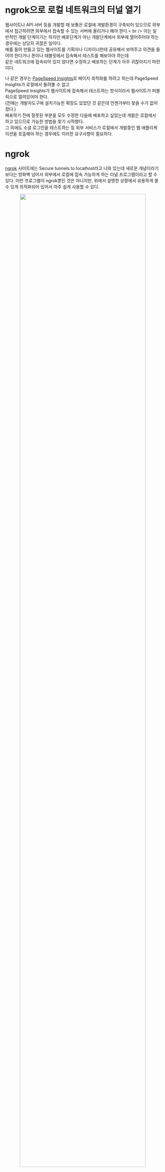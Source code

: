 # ngrok으로 로컬 네트워크의 터널 열기

웹사이트나 API 서버 등을 개발할 때 보통은 로컬에 개발환경이 구축되어 있으므로 외부에서 접근하려면 외부에서 접속할 수 있는 서버에 올리거나 해야 한다.< br /> 
이는 일반적인 개발 단계이기는 하지만 배포단계가 아닌 개발단계에서 외부에 열어주어야 하는 경우에는 상당히 귀찮은 일이다. <br />
예를 들어 만들고 있는 웹사이트를 기획자나 디자이너한테 공유해서 보여주고 의견을 들어야 한다거나 폰이나 태블릿에서 접속해서 테스트를 해보아야 하는데 <br />
같은 네트워크에 접속되어 있지 않다면 수정하고 배포하는 단계가 아주 귀찮아지기 마련이다. <br />

나 같은 경우는 [PageSpeed Insights](https://developers.google.com/speed/pagespeed/insights/)로 페이지 최적화를 하려고 하는데 PageSpeed Insights가 로컬에서 돌려볼 수 없고  <br />
PageSpeed Insights가 웹사이트에 접속해서 테스트하는 방식이라서 웹사이트가 퍼블릭으로 열려있어야 한다.  <br />
(전에는 개발자도구에 설치가능한 확장도 있었던 것 같은데 언젠가부터 찾을 수가 없어졌다.)  <br />
배포하기 전에 잘못된 부분을 모두 수정한 다음에 배포하고 싶었는데 개발은 로컬에서 하고 있으므로 가능한 방법을 찾기 시작했다.  <br />
그 외에도 소셜 로그인을 테스트하는 등 외부 서비스가 로컬에서 개발중인 웹 애플리케이션을 호출해야 하는 경우에도 이러한 요구사항이 필요하다.  <br />

# ngrok
[ngrok](https://ngrok.com/) 사이트에는 Secure tunnels to localhost라고 나와 있는데 새로운 개념이라기보다는 방화벽 넘어서 외부에서 로컬에 접속 가능하게 하는 터널 프로그램이라고 할 수 있다. 
이런 프로그램이 ngrok뿐인 것은 아니지만, 위에서 설명한 상황에서 유용하게 쓸 수 있게 최적화되어 있어서 아주 쉽게 사용할 수 있다.

<p align = "center"><img src = "https://blog.outsider.ne.kr/attach/1/x9152679422.jpg.pagespeed.ic.Oy308VWBBP.webp" width = 90%></img>

ngrok 사이트에서 Mac, Linux, Windows 프로그램을 제공하고 있다. <br />
Mac이나 Linux 같은 경우는 쉘 스크립트를 받아서 자신의 <code>PATH</code>아래 넣으면 다음과 같이 커맨드라인 명령어를 사용할 수 있다.

``` bash
  ngrok
NAME:
   ngrok - tunnel local ports to public URLs and inspect traffic

DESCRIPTION:
    ngrok exposes local networked services behinds NATs and firewalls to the
    public internet over a secure tunnel. Share local websites, build/test
    webhook consumers and self-host personal services.
    Detailed help for each command is available with 'ngrok help <command>'.
    Open http://localhost:4040 for ngrok's web interface to inspect traffic.

EXAMPLES:
    ngrok http 80                    # secure public URL for port 80 web server
    ngrok http -subdomain=baz 8080   # port 8080 available at baz.ngrok.io
    ngrok http foo.dev:80            # tunnel to host:port instead of localhost
    ngrok tcp 22                     # tunnel arbitrary TCP traffic to port 22
    ngrok tls -hostname=foo.com 443  # TLS traffic for foo.com to port 443
    ngrok start foo bar baz          # start tunnels from the configuration file

VERSION:
   2.0.19

AUTHOR:
  inconshreveable - <alan@ngrok.com>

COMMANDS:
   authtoken  save authtoken to configuration file
   credits  prints author and licensing information
   http   start an HTTP tunnel
   start  start tunnels by name from the configuration file
   tcp    start a TCP tunnel
   test   test ngrok service end-to-end
   tls    start a TLS tunnel
   update update to the latest version
   version  print the version string
   help   Shows a list of commands or help for one command

```

# ngrok 사용방법
위 도움말에서 나오듯이 가장 많이 사용할 HTTP 서버를 외부에 열고자 하면 <code>ngrok http 3000</code>과 같이 실행하면 로컬의 3000 포트 즉, <code>127.0.0.1:3000</code>을 ngrok 도메인과 연결해서 터널을 열어준다.

``` linux

  ngrok by @inconshreveable                                                                                              (Ctrl+C to quit)

  Tunnel Status      online
  Version            2.0.19/2.0.19
  Web Interface      http://127.0.0.1:4040
  Forwarding         http://7eb69b3e.ngrok.io -> localhost:3000
  Forwarding         https://7eb69b3e.ngrok.io -> localhost:3000

  Connections        ttl     opn     rt1     rt5     p50     p90
                     0       0       0.00    0.00    0.00    0.00
                   
```

터미널 창 전체가 ngrok의 접속 상태를 알 수 있는 대시보드처럼 나온다. <br />
앞에서 <code>3000</code?포트를 지정했으므로 <code>http://7eb69b3e.ngrok.io</code>나 <code>https://7eb69b3e.ngrok.io</code>로 접속하면 <br />
로컬의 <code>http://127.0.0.1:3000</code>로 접속을 연결해 준다. 로컬에서 간단히 웹 어플리케이션을 띄어놓고 ngrok로 연결한 뒤 <br />
바로 ngrok 주소를 공유하면 같은 네트워크가 아니더라도 어디서나 접근할 수 있다. <br />

<p align = "center"><img src = "https://blog.outsider.ne.kr/attach/1/x5451170611.gif.pagespeed.ic.SXk5853Zyd.webp" width = 90%></img>

접속할 때마다 하단에는 접속로그가 나타나고 개발 시에는 별로 중요하진 않지만, 평균 연결 시간도 알 수 있다. <br />
간단한 명령어로 바로 로컬에서 개발 중이던 웹 애플리케이션을 공개로 열 수 있어서 최근에 애용해서 사용하고 있다. <br />
앞에서 얘기한 **PageSpeed Insights** 나 [W3C Markup Validation](https://validator.w3.org/)같은 경우로 ngrok로 열어서 URL을 입력하면 <br />
소스를 수정하면서 바로 결과를 확인할 수 있어서 최근에 애용하고 있다. <br />

이 외에도 tcp 접속에 터널을 만들거나 다양한 옵션이 존재하지만, 너무 많아서 아직은 기본 설정만 사용하고 있다.  <br />
그리고 ngrok은 유료 서비스라서 서브도메인이나 호스트 명을 지정하려면 유료 플랜을 사용해야 하지만 이런 요구사항 없이 간단하게 터널링을 사용하는 것은 무료플랜 뿐만 아니라 가입을 하지 않아도 사용할 수 있다.  <br />
설정파일을 만들어 놓고 사용하는 방법은 문서만으로는 서브도메인 등을 사용하지 않으면 무료 플랜에서도 사용할 수 있어야 하는데 여러 가지로 설정해 봐도 계속 subdomain은 유료플랜에서만 가능하다고 오류가 나와서 아직 설정파일은 쓰지 못하고 있다.  <br />
실행명령어가 간단해서 크게 상관은 없다. <br />

# 대시보드
앞에서 터미널에도 접속 로그 등을 볼 수 있었지만(<code>-inspect=false</code>옵션을 주면 로그가 남지 않는다.) 
실행하면 자동으로 웹에서 로그나 상태를 볼 수 있는 대시보드가 <code>http://127.0.0.1:4040</code>에 실행된다. 
단순 개발할 때는 크게 필요하진 않아 보이지만 터미널 사용이 익숙지 않다면 웹으로 보는 것도 나쁘지 않다.
<p align = "center"><img src = "https://blog.outsider.ne.kr/attach/1/x8685677165.gif.pagespeed.ic.j7A1-HYNcl.webp" width = 90%></img>

Inspect 화면에서 접속로그를 모두 볼 수 있다. <br />

<p align = "center"><img src = "https://blog.outsider.ne.kr/attach/1/x3800650092.gif.pagespeed.ic.s9UkvRalSS.webp" width = 90%></img>

Status 화면에서는 실행된 ngrok의 설정옵션과 접속 속도 등을 확인할 수 있다.
